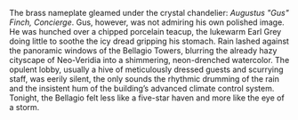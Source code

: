The brass nameplate gleamed under the crystal chandelier: *Augustus "Gus" Finch, Concierge*.  Gus, however, was not admiring his own polished image.  He was hunched over a chipped porcelain teacup, the lukewarm Earl Grey doing little to soothe the icy dread gripping his stomach. Rain lashed against the panoramic windows of the Bellagio Towers, blurring the already hazy cityscape of Neo-Veridia into a shimmering, neon-drenched watercolor.  The opulent lobby, usually a hive of meticulously dressed guests and scurrying staff, was eerily silent, the only sounds the rhythmic drumming of the rain and the insistent hum of the building’s advanced climate control system.  Tonight, the Bellagio felt less like a five-star haven and more like the eye of a storm.
